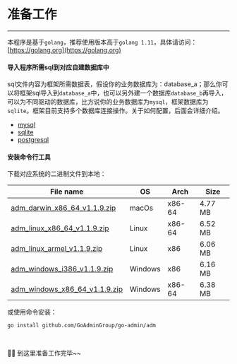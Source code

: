# 准备工作
---

本程序是基于```golang```，推荐使用版本高于```golang 1.11```，具体请访问：[https://golang.org](https://golang.org)

#### 导入程序所需sql到对应<strong>自建数据库</strong>中

sql文件内容为框架所需数据表，假设你的业务数据库为：database_a；那么你可以将框架sql导入到```database_a```中，也可以另外建一个数据库```database_b```再导入，可以为不同驱动的数据库，比方说你的业务数据库为```mysql```，框架数据库为```sqlite```。框架目前支持多个数据库连接操作。关于如何配置，后面会详细介绍。

- [mysql](https://raw.githubusercontent.com/GoAdminGroup/go-admin/master/data/admin.sql)
- [sqlite](https://raw.githubusercontent.com/GoAdminGroup/go-admin/master/data/admin.db)
- [postgresql](https://raw.githubusercontent.com/GoAdminGroup/go-admin/master/data/admin.pgsql)

#### 安装命令行工具

下载对应系统的二进制文件到本地：

|  File name   | OS  | Arch  | Size  |
|  ----  | ----  | ----  |----  |
| [adm_darwin_x86_64_v1.1.9.zip](http://file.go-admin.cn/go_admin/cli/v1_1_9/adm_darwin_x86_64_v1.1.9.zip)  | macOs | x86-64 | 4.77 MB
| [adm_linux_x86_64_v1.1.9.zip](http://file.go-admin.cn/go_admin/cli/v1_1_9/adm_linux_x86_64_v1.1.9.zip)  | Linux | x86-64   | 6.52 MB
| [adm_linux_armel_v1.1.9.zip](http://file.go-admin.cn/go_admin/cli/v1_1_9/adm_linux_armel_v1.1.9.zip)  | Linux | x86   | 6.06 MB
| [adm_windows_i386_v1.1.9.zip](http://file.go-admin.cn/go_admin/cli/v1_1_9/adm_windows_i386_v1.1.9.zip)  | Windows | x86  |6.16 MB
| [adm_windows_x86_64_v1.1.9.zip](http://file.go-admin.cn/go_admin/cli/v1_1_9/adm_windows_x86_64_v1.1.9.zip)  | Windows | x86-64   |6.38 MB



或使用命令安装：

```
go install github.com/GoAdminGroup/go-admin/adm
```

<br>

🍺🍺 到这里准备工作完毕~~